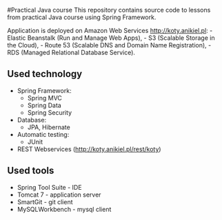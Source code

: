 #Practical Java course
This repository contains source code to lessons from practical Java course using Spring Framework.

Application is deployed on Amazon Web Services http://koty.anikiel.pl:
	- Elastic Beanstalk (Run and Manage Web Apps), 
	- S3 (Scalable Storage in the Cloud),
	- Route 53 (Scalable DNS and Domain Name Registration),
	- RDS (Managed Relational Database Service).
	
## Used technology
* Spring Framework:
	- Spring MVC
	- Spring Data
	- Spring Security
* Database:
	- JPA, Hibernate
* Automatic testing:
	- JUnit
* REST Webservices (http://koty.anikiel.pl/rest/koty)

## Used tools
* Spring Tool Suite - IDE
* Tomcat 7	- application server
* SmartGit	- git client
* MySQLWorkbench - mysql client